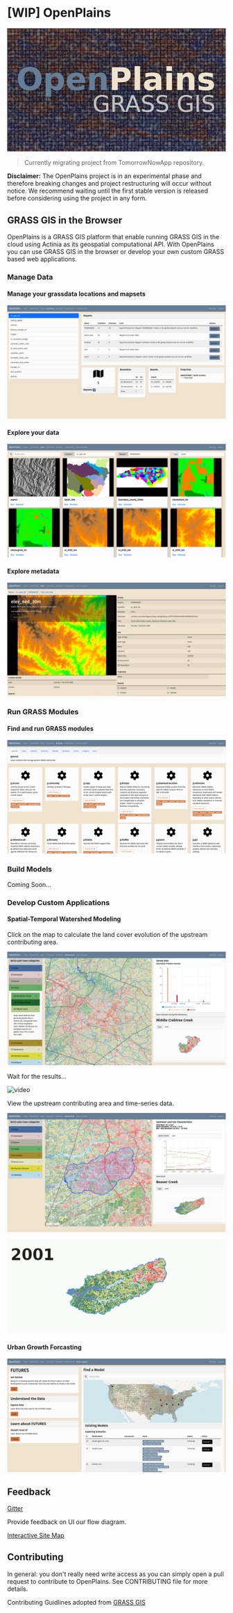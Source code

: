 # [WIP] OpenPlains

![logo](./images/banner_v1_500px.png)

> Currently migrating project from TomorrowNowApp repository.

**Disclaimer:** The OpenPlains project is in an experimental phase and therefore breaking changes and project restructuring will occur without notice. We recommend waiting until the first stable version is released before considering using the project in any form.

## GRASS GIS in the Browser

OpenPlains is a GRASS GIS platform that enable running GRASS GIS in the cloud using Actinia as its geospatial computational API. With OpenPlains you can use GRASS GIS in the browser or develop your own custom GRASS based web applications.

### Manage Data

#### Manage your grassdata locations and mapsets

![data](./images/manage_grassdata.png)

#### Explore your data

![data](./images/data_view1.png)

#### Explore metadata

![metadata](./images/info_view1.png)

### Run GRASS Modules

#### Find and run GRASS modules

![modules](./images/grass_modules_view1.png)

### Build Models

Coming Soon...

### Develop Custom Applications

#### Spatial-Temporal Watershed Modeling

Click on the map to calculate the land cover evolution of the upstream contributing area.

![watershed](./images/CustomWatershedModelingView.png)

Wait for the results...

![video](./images/stormy_loader-optimized.gif)

View the upstream contributing area and time-series data.

![beavercreek](./images/BeaverCreekTimeSeries.png)

![gif](./images/BearCreek1.gif)

#### Urban Growth Forcasting

![futures](./images/CustomModelingView.png)

## Feedback

[Gitter](https://gitter.im/tomorrownow/community)

Provide feedback on UI our flow diagram.

[Interactive Site Map](https://lucid.app/lucidchart/116fb402-c6c9-4632-a0e9-48f9865152c6/edit?viewport_loc=-7361%2C-2960%2C14782%2C7613%2C0_0&invitationId=inv_9219e566-88ff-4d7c-b546-11fff697c298)

## Contributing

In general: you don't really need write access as you can simply open a pull request to contribute to OpenPlains. See CONTRIBUTING file for more details.

Contributing Guidlines adopted from [GRASS GIS](https://github.com/OSGeo/grass)

